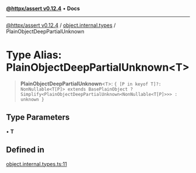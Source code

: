 [**@httpx/assert v0.12.4**](../../README.md) • **Docs**

***

[@httpx/assert v0.12.4](../../README.md) / [object.internal.types](../README.md) / PlainObjectDeepPartialUnknown

# Type Alias: PlainObjectDeepPartialUnknown\<T\>

> **PlainObjectDeepPartialUnknown**\<`T`\>: `{ [P in keyof T]?: NonNullable<T[P]> extends BasePlainObject ? Simplify<PlainObjectDeepPartialUnknown<NonNullable<T[P]>>> : unknown }`

## Type Parameters

• **T**

## Defined in

[object.internal.types.ts:11](https://github.com/belgattitude/httpx/blob/9d56eb57739de47a2eced4122ffa042138007013/packages/assert/src/object.internal.types.ts#L11)
